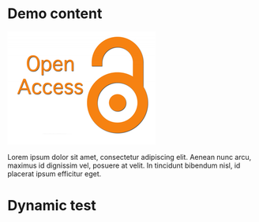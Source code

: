 # Demo content

![open access logo](https://raw.githubusercontent.com/phaidra/phaidra-ui-demo-content/main/assets/open-access.jpg)

Lorem ipsum dolor sit amet, consectetur adipiscing elit. Aenean nunc arcu, maximus id dignissim vel, posuere at velit. In tincidunt bibendum nisl, id placerat ipsum efficitur eget.


# Dynamic test

<jsonld-wrapper :pid="'o:2044651'"></jsonld-wrapper>
<script>
    __nuxt.use(PhaidraVueComponents)

    __nuxt.component('jsonld-wrapper', {
        name: 'jsonld-wrapper',
        props: {
            pid: String,
            copyrightLink: String
        },
        template: `<v-row><v-col cols="12"><p-d-jsonld :copyright-link="copyrightLink" :jsonld="displayjsonld" :pid="pid"></p-d-jsonld></v-col></v-row>`,
        data() {
            return {
                displayjsonld: {}
            }
        },
        methods: {
            loadMetadata: function (pid) {
                this.loadedMetadata = []
                var self = this
                var url = self.$store.state.instanceconfig.api + '/object/' + pid + '/metadata?mode=resolved'
                var promise = fetch(url, {
                    method: 'GET',
                    mode: 'cors'
                })
                .then(function (response) { return response.json() })
                .then(function (json) {
                    if (json.metadata['JSON-LD']) {
                        return json.metadata['JSON-LD']
                    }
                })
                .catch(function (error) {
                    console.log(error)
                })
                return promise
            },
            loadDisplay: function() {
                this.displayjsonld = {}
                let self = this
                this.loadMetadata(self.pid).then(function (jsonld) { 
                    self.displayjsonld = jsonld 
                })
            }
        },
                                mounted: function () {
            this.$store.commit('setInstanceApi', 'https://services.phaidra.univie.ac.at/api')
            this.$store.commit('setInstancePhaidra', 'phaidra.univie.ac.at')
            this.loadDisplay()
        }
    });

</script>
